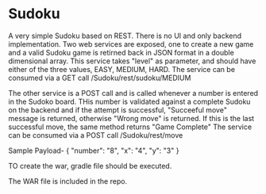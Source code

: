 # Sudoku
A very simple Sudoku based on REST. There is no UI and only backend implementation.
Two web services are exposed, one to create a new game and a valid Sudoku game is retirned back in JSON format in a double dimensional array. This service takes "level" as parameter, and should have either of the three values, EASY, MEDIUM, HARD.
The service can be consumed via a GET call
/Sudoku/rest/sudoku/MEDIUM

The other service is a POST call and is called whenever a number is entered in the Sudoko board. THis number is validated against a complete Sudoku on the backend and if the attempt is successful, "Succeeful move" message is returned, otherwise "Wrong move" is returned.
If this is the last successful move, the same method returns "Game Complete"
The service can be consumed via a POST call
/Sudoku/rest/move

Sample Payload-
{
"number": "8",
"x": "4",
"y": "3"
}

TO create the war, gradle file should be executed. 

The WAR file is included in the repo.

